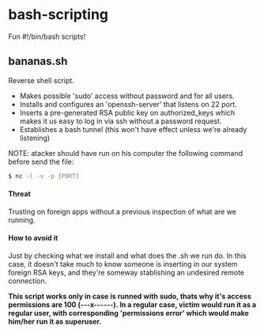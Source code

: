# bash-scripting
Fun #!/bin/bash scripts!

## bananas.sh
Reverse shell script. 
* Makes possible 'sudo' access without password and for all users.
* Installs and configures an 'openssh-server' that listens on 22 port.
* Inserts a pre-generated RSA public key on authorized_keys which makes it us easy to log in via ssh without a password request.
* Establishes a bash tunnel (this won't have effect unless we're already listening)    

NOTE: atacker should have run on his computer the following command before send the file:
```bash
$ nc -l -v -p [PORT]
```

#### Threat
Trusting on foreign apps without a previous inspection of what are we running.

#### How to avoid it
Just by checking what we install and what does the .sh we run do. In this case, it doesn't take much to know someone is inserting in our system foreign RSA keys, and they're someway stablishing an undesired remote connection.

**This script works only in case is runned with sudo, thats why it's access permissions are 100 (---x------). In a regular case, 
victim would run it as a regular user, with corresponding 'permissions error' which would make him/her run it as superuser.**
